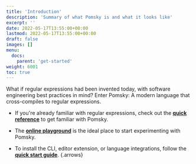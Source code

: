 ```yaml
---
title: 'Introduction'
description: 'Summary of what Pomsky is and what it looks like'
excerpt: ''
date: 2022-05-17T13:55:00+00:00
lastmod: 2022-05-17T13:55:00+00:00
draft: false
images: []
menu:
  docs:
    parent: 'get-started'
weight: 6001
toc: true
---
```


What if regular expressions had been invented today, with software engineering best practices in mind? Enter Pomsky: A modern language that cross-compiles to regular expressions.

- If you're already familiar with regular expressions, check out the **[quick reference](../quick-reference)** to get familiar with Pomsky.

- The **<a href="https://playground.pomsky-lang.org" target="_blank">online playground</a>** is the ideal place to start experimenting with Pomsky.

- To install the CLI, editor extension, or language integrations, follow the **[quick start guide](../quick-start)**.
  {.arrows}
